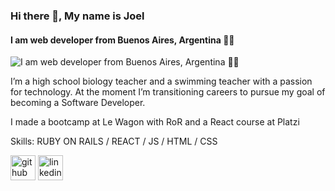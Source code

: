### Hi there 👋, My name is Joel
#### I am web developer from Buenos Aires, Argentina 👨‍💻
![I am web developer from Buenos Aires, Argentina 👨‍💻](https://c.tenor.com/2uyENRmiUt0AAAAC/coding.gif)

I’m a high school biology teacher and a swimming teacher with a passion for technology. At the moment I’m transitioning careers to pursue my goal of becoming a Software Developer.

I made a bootcamp at Le Wagon with RoR and a React course at Platzi

Skills: RUBY ON RAILS / REACT / JS / HTML / CSS



[<img src='https://cdn.jsdelivr.net/npm/simple-icons@3.0.1/icons/github.svg' alt='github' height='40'>](https://github.com/https://github.com/JoelJaldin)  [<img src='https://cdn.jsdelivr.net/npm/simple-icons@3.0.1/icons/linkedin.svg' alt='linkedin' height='40'>](https://www.linkedin.com/in/https://www.linkedin.com/in/joeljaldin//)  
